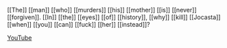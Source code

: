 [[The]] [[man]] [[who]] [[murders]] [[his]] [[mother]] [[is]] [[never]] [[forgiven]]. [[In]] [[the]] [[eyes]] [[of]] [[history]], [[why]] [[kill]] [[Jocasta]] [[when]] [[you]] [[can]] [[fuck]] [[her]] [[instead]]?

[YouTube](https://www.youtube.com/watch?v=QzQ97g-4bNg)

